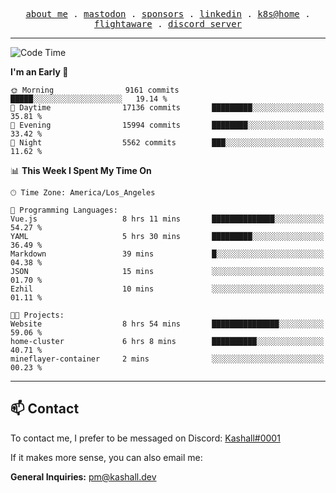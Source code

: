 <p align="center">
  <samp>
    <a href="https://jordanjones.org/">about me</a> .
    <a rel="me" href="https://mastodon.social/@kashall">mastodon</a> .
    <a href="https://github.com/sponsors/kashalls">sponsors</a> .
    <a href="https://linkedin.com/in/jordpjones">linkedin</a> .
    <a href="https://github.com/kashalls/home-cluster">k8s@home</a> .
    <a href="https://flightaware.com/adsb/stats/user/kashalls">flightaware</a> .
    <a href="https://discord.gg/V2WrCfqba9">discord server</a>
  </samp>
</p>

---

<!--START_SECTION:waka-->
![Code Time](http://img.shields.io/badge/Code%20Time-1%2C548%20hrs%2020%20mins-blue)

**I'm an Early 🐤** 

```text
🌞 Morning                9161 commits        █████░░░░░░░░░░░░░░░░░░░░   19.14 % 
🌆 Daytime                17136 commits       █████████░░░░░░░░░░░░░░░░   35.81 % 
🌃 Evening                15994 commits       ████████░░░░░░░░░░░░░░░░░   33.42 % 
🌙 Night                  5562 commits        ███░░░░░░░░░░░░░░░░░░░░░░   11.62 % 
```


📊 **This Week I Spent My Time On** 

```text
🕑︎ Time Zone: America/Los_Angeles

💬 Programming Languages: 
Vue.js                   8 hrs 11 mins       ██████████████░░░░░░░░░░░   54.27 % 
YAML                     5 hrs 30 mins       █████████░░░░░░░░░░░░░░░░   36.49 % 
Markdown                 39 mins             █░░░░░░░░░░░░░░░░░░░░░░░░   04.38 % 
JSON                     15 mins             ░░░░░░░░░░░░░░░░░░░░░░░░░   01.70 % 
Ezhil                    10 mins             ░░░░░░░░░░░░░░░░░░░░░░░░░   01.11 % 

🐱‍💻 Projects: 
Website                  8 hrs 54 mins       ███████████████░░░░░░░░░░   59.06 % 
home-cluster             6 hrs 8 mins        ██████████░░░░░░░░░░░░░░░   40.71 % 
mineflayer-container     2 mins              ░░░░░░░░░░░░░░░░░░░░░░░░░   00.23 % 
```


<!--END_SECTION:waka-->

---

## 📫 Contact

To contact me, I prefer to be messaged on Discord:  [Kashall#0001](https://discord.com/users/201077739589992448)

If it makes more sense, you can also email me:

**General Inquiries:** pm@kashall.dev  
